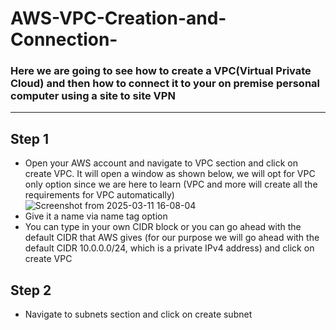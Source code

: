 # AWS-VPC-Creation-and-Connection-

### Here we are going to see how to create a VPC(Virtual Private Cloud) and then how to connect it to your on premise personal computer using a site to site VPN
---

## Step 1
- Open your AWS account and navigate to VPC section and click on create VPC. It will open a window as shown below, we will opt for VPC only option since we are here to learn (VPC and more will create all the requirements for VPC automatically)
![Screenshot from 2025-03-11 16-08-04](https://github.com/user-attachments/assets/41d5b5c1-769e-4c12-a49a-a3d36e357c58)
- Give it a name via name tag option
- You can type in your own CIDR block or you can go ahead with the default CIDR that AWS gives (for our purpose we will go ahead with the default CIDR 10.0.0.0/24, which is a private IPv4 address) and click on create VPC

## Step 2
- Navigate to subnets section and click on create subnet
